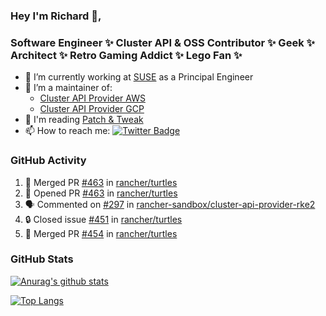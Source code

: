 ### Hey I'm Richard 👋, 

<h3 align="left">Software Engineer ✨ Cluster API & OSS Contributor ✨ Geek ✨ Architect ✨ Retro Gaming Addict ✨ Lego Fan ✨</h3>

- 🔭 I’m currently working at [SUSE](https://www.suse.com/) as a Principal Engineer
- 👯 I’m a maintainer of:
  -  [Cluster API Provider AWS](https://github.com/kubernetes-sigs/cluster-api-provider-aws)
  -  [Cluster API Provider GCP](https://github.com/kubernetes-sigs/cluster-api-provider-gcp)
- 💬 I'm reading [Patch & Tweak](https://bjooks.com/products/patch-tweak-exploring-modular-synthesis)
- 📫 How to reach me: [![Twitter Badge](https://img.shields.io/badge/-@fruit_case-00acee?style=flat&logo=Twitter&logoColor=white)](https://twitter.com/intent/follow?screen_name=fruit_case "Follow on Twitter")

### GitHub Activity 

<!--START_SECTION:activity-->
1. 🎉 Merged PR [#463](https://github.com/rancher/turtles/pull/463) in [rancher/turtles](https://github.com/rancher/turtles)
2. 💪 Opened PR [#463](https://github.com/rancher/turtles/pull/463) in [rancher/turtles](https://github.com/rancher/turtles)
3. 🗣 Commented on [#297](https://github.com/rancher-sandbox/cluster-api-provider-rke2/issues/297#issuecomment-2034438935) in [rancher-sandbox/cluster-api-provider-rke2](https://github.com/rancher-sandbox/cluster-api-provider-rke2)
4. 🔒 Closed issue [#451](https://github.com/rancher/turtles/issues/451) in [rancher/turtles](https://github.com/rancher/turtles)
5. 🎉 Merged PR [#454](https://github.com/rancher/turtles/pull/454) in [rancher/turtles](https://github.com/rancher/turtles)
<!--END_SECTION:activity-->

### GitHub Stats

[![Anurag's github stats](https://github-readme-stats.vercel.app/api?username=richardcase&count_private=true&show_icons=true)](https://github.com/anuraghazra/github-readme-stats)

[![Top Langs](https://github-readme-stats.vercel.app/api/top-langs/?username=richardcase&hide=html&layout=compact)](https://github.com/anuraghazra/github-readme-stats)
